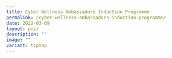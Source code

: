 ```yaml
---
title: Cyber Wellness Ambassadors Induction Programme
permalink: /cyber-wellness-ambassadors-induction-programme/
date: 2022-03-09
layout: post
description: ""
image: ""
variant: tiptap
---
```

